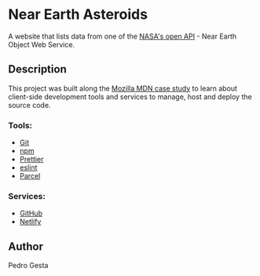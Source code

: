 # Near Earth Asteroids

A website that lists data from one of the [NASA's open API](https://api.nasa.gov/) - Near Earth Object Web Service.

## Description

This project was built along the [Mozilla MDN case study](https://developer.mozilla.org/en-US/docs/Learn/Tools_and_testing/Understanding_client-side_tools/Introducing_complete_toolchain) to learn about client-side development tools and services to manage, host and deploy the source code.

### Tools:

- [Git](https://git-scm.com/)
- [npm](https://www.npmjs.com/)
- [Prettier](https://prettier.io/)
- [eslint](https://eslint.org/)
- [Parcel](https://parceljs.org/)

### Services:

- [GitHub](https://github.com/)
- [Netlify](https://www.netlify.com/)

## Author

Pedro Gesta
